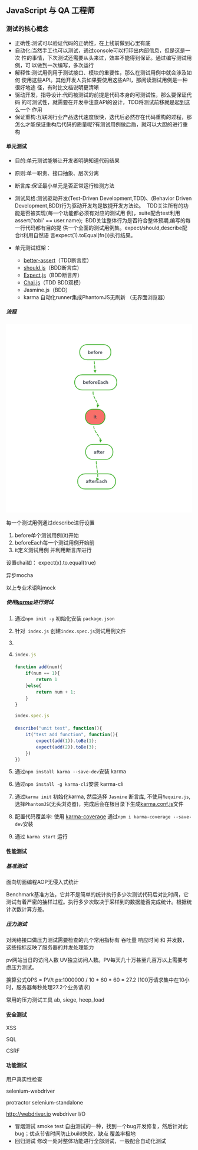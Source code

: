 ## JavaScript 与 QA 工程师

### 测试的核心概念

- 正确性:测试可以验证代码的正确性，在上线前做到心里有底
- 自动化:当然手工也可以测试，通过console可以打印出内部信息，但是这是一次 性的事情，下次测试还需要从头来过，效率不能得到保证。通过编写测试用例，可 以做到一次编写，多次运行 
- 解释性:测试用例用于测试接口、模块的重要性，那么在测试用例中就会涉及如何 使用这些API。其他开发人员如果要使用这些API，那阅读测试用例是一种很好地途 径，有时比文档说明更清晰 
- 驱动开发，指导设计:代码被测试的前提是代码本身的可测试性，那么要保证代码 的可测试性，就需要在开发中注意API的设计，TDD将测试前移就是起到这么一个 作用 
- 保证重构:互联网行业产品迭代速度很快，迭代后必然存在代码重构的过程，那怎么才能保证重构后代码的质量呢?有测试用例做后盾，就可以大胆的进行重构

#### 单元测试

- 目的:单元测试能够让开发者明确知道代码结果

- 原则:单一职责、接口抽象、层次分离
- 断言库:保证最小单元是否正常运行检测方法
- 测试风格:测试驱动开发(Test-Driven Development,TDD)、(Behavior Driven Development,BDD)行为驱动开发均是敏捷开发方法论。  TDD关注所有的功能是否被实现(每一个功能都必须有对应的测试用 例)，suite配合test利用assert('tobi' == user.name);  BDD关注整体行为是否符合整体预期,编写的每一行代码都有目的提 供一个全面的测试用例集。expect/should,describe配合it利用自然语 言expect(1).toEqual(fn())执行结果。 
- 单元测试框架：

  - [better-assert](https://github.com/tj/better-assert)（TDD断言库）
  - [should.js](https://github.com/tj/should.js)（BDD断言库）
  -  [Expect.js](https://github.com/Automattic/expect.js)（BDD断言库）
  -  [Chai.js](https://github.com/producthunt/chai-enzyme)（TDD BDD双模）
  - Jasmine.js（BDD）
  - karma 自动化runner集成PhantomJS无刷新 （无界面浏览器）

##### 流程

![](../image/test.png)



每一个测试用例通过describe进行设置

1. before单个测试用例(it)开始
2. beforeEach每一个测试用例开始前
3. it定义测试用例 并利用断言库进行

设置chai如： expect(x).to.equal(true)

异步mocha

以上专业术语叫mock





##### 使用[karma](http://karma-runner.github.io/latest/index.html)进行测试

1. 通过`npm init -y` 初始化安装 `package.json`

2. 针对` index.js` 创建`index.spec.js`测试用例文件

3. 

4. ```javascript
   index.js
   
   function add(num){
       if(num == 1){
           return 1
       }else{
           return num + 1;
       }
   }
   
   ```

   ```javascript
   index.spec.js
   
   describe("unit test", function(){
       it("test add function", function(){
           expect(add(1)).toBe(1);
           expect(add(2)).toBe(3);
       })
   })
   ```

5. 通过`npm install karma --save-dev`安装 karma

6. 通过`npm install -g karma-cli`安装 karma-cli

7.  通过`karma init` 初始化karma, 然后选择 `Jasmine` 断言库, 不使用`Require.js`, 选择`PhantomJS`(无头浏览器)，完成后会在根目录下生成[karma.conf.js](./karma.conf.js)文件

8. 配置代码覆盖率: 使用 [karma-coverage](https://www.npmjs.com/package/karma-coverage) 通过`npm i karma-coverage --save-dev`安装

9. 通过 `karma start` 运行



















#### 性能测试

##### 基准测试

面向切面编程AOP无侵入式统计

Benchmark基准方法，它并不是简单的统计执行多少次测试代码后对比时间，它测试有着严密的抽样过程。执行多少次取决于采样到的数据能否完成统计。根据统计次数计算方差。

##### 压力测试

对网络接口做压力测试需要检查的几个常用指标有 吞吐量 响应时间 和 并发数，这些指标反映了服务器的并发处理能力

pv网站当日的访问人数 UV独立访问人数。PV每天几十万甚至几百万以上需要考虑压力测试。

 换算公式QPS = PV/t  ps:1000000 / 10 * 60 * 60 = 27.2 (100万请求集中在10小时，服务器每秒处理27.2个业务请求)

常用的压力测试工具 ab, siege, heep_load



#### 安全测试

XSS

SQL

CSRF

#### 功能测试

用户真实性检查



selenium-webdriver

protractor selenium-standalone

http://webdriver.io webdriver I/O



- 冒烟测试 smoke test 自由测试的一种，找到一个bug开发修复，然后针对此bug；优点节省时间防止build失败，缺点 覆盖率极地
- 回归测试  修改一处对整体功能进行全部测试，一般配合自动化测试





